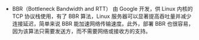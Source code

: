 - BBR（Bottleneck Bandwidth and RTT） 由 Google 开发，供 Linux 内核的 TCP 协议栈使用，有了 BBR 算法，Linux 服务器可以显著提高吞吐量并减少连接延迟，简单来说 BBR 能加速网络传输速度。此外，部署 BBR 也很容易，因为该算法只需要发送方，而不需要网络或接收方的支持。